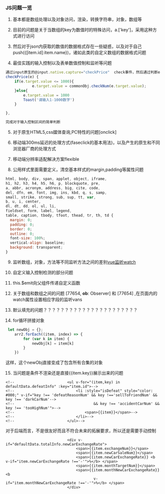 ﻿### JS问题一览

1. 基本都是数组处理以及对象访问，渲染，转换字符串，对象，数组等

2. 目前的问题是关于当数组的key为数值时的特殊访问，a.['key']，采用这种方式进行访问

3. 然后对于json内获取的数值的数据格式存在一些疑惑，以及对于自己push({[item.id]:item.name})，诸如此类的自定义数组的数据格式问题

4. 最佳实践的输入控制以及表单数值控制和监听等问题


```js
通过input原生的@input.native.capture="checkPrice"  check事件，然后通过判断e.target.value的值进行使用
checkPrice(e) {
    if(e.target.value <= 1000){
            e.target.value = commonObj.checkNum(e.target.value);
    }else{
        e.target.value = 1000
        Toast('请输入1-1000数字')
    }

},

完成对于输入控制区间的简单判断
```

5. 对于原生HTML5,css媒体查询,PC特性的问题[onclick]

6. 移动端300ms延迟的处理方式(faseclick的基本用法)，以及产生的原生和不同浏览器厂商的处理方式

7. 移动端分辨率适配解决方案flexible

8. 公用样式里面需要定义，清空基本样式的margin,padding等属性问题

```js
html, body, div, span, applet, object, iframe,
h1, h2, h3, h4, h5, h6, p, blockquote, pre,
a, abbr, acronym, address, big, cite, code,
del, dfn, em, font, img, ins, kbd, q, s, samp,
small, strike, strong, sub, sup, tt, var,
b, u, i, center,
dl, dt, dd, ol, ul, li,
fieldset, form, label, legend,
table, caption, tbody, tfoot, thead, tr, th, td {
  margin: 0;
  padding: 0;
  border: 0;
  outline: 0;
  font-size: 100%;
  vertical-align: baseline;
  background: transparent;
}
```

9. 监听数组，对象，方法等不同监听方法之间的差别[vue监听watch](https://blog.csdn.net/guanguan0_0/article/details/80355029)

10. 自定义输入控制检测的部分问题

11. this.$emit向父组件传递自定义函数

12. 关于数组和数组之间的问题  [77654, __ob__: Observer] 和 [77654]  ,在页面内的watch属性设置相应字段的监听vans

13. 默认填充的问题？？？？？？？？？？？？？？？？？？？？？？



14. for循环拼接对象

```js
 let newObj = {};
    arr2.forEach((item, index) => {
        for (var k in item) {
            newObj[k] = item[k]
        }
    })
```
这样，这个newObj直接变成了包含所有合集的对象


15. 当问题是条件不渲染还是直接{{item.key}}展示出来的问题

```
<!--                        <ul v-for="(item,key) in defaultData.defeatInfo" :key="item.id">-->
<!--                            <li :style="isDefeat" style="color: #000;" v-if="key !== 'defeatReasonNum' && key !=='sellToFriendNum' && key !== 'darkCarNum'-->
<!--                                    && key !== 'accidentCarNum' && key !== 'tooHighNum'">-->
<!--                                <span>{{item}}</span>-->
<!--                            </li>-->
<!--                        </ul>-->
```
对于后端而言，不是很友好而且不符合未来的拓展要求，所以还是需要手动控制

```
                            <div v-if="defaultData.totalInfo.newCarExchangeRate">
                                <span>{{item.exchangeNum}}</span>
                                <span>{{item.newCarSaleNum}}</span>
                                <span>{{item.newCarExchangeRate}} <b v-if="item.newCarExchangeRate !=='-'">%</b> </span>
                                <span>{{item.monthTargetNum}}</span>
                                <span>{{item.monthNewCarExchangeRate}} <b
                                        v-if="item.monthNewCarExchangeRate !=='-'">%</b> </span>
                            </div>
```